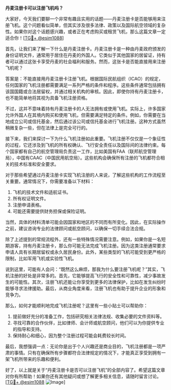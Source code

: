 **丹麦注册卡可以注册飞机吗？**

大家好，今天我们要聊一个非常有趣且实用的话题——丹麦注册卡是否能够用来注册飞机。这个问题看似简单，但其实涉及很多法律、政策以及国际航空领域的复杂性。如果你对这个话题感兴趣，或者正在考虑购买或租赁飞机，那么这篇文章一定适合你！[[TG💪+ @esim1088](https://t.me/s/esim1088)]

首先，让我们来了解一下什么是丹麦注册卡。丹麦注册卡是一种由丹麦政府颁发的身份证明文件，通常用于居住在丹麦的外国人。它类似于其他国家的居留证，持有者可以通过这张卡享受丹麦的社会福利和服务。然而，这张卡是否能直接用来注册飞机呢？

答案是：不能直接用丹麦注册卡注册飞机。根据国际民航组织（ICAO）的规定，任何国家的飞机注册都需要满足一系列严格的条件和程序。这些条件通常包括拥有该国国籍或合法居留权，并通过相关机构的审核。因此，即使你持有丹麦注册卡，也不能简单地将其视为具备飞机注册资格。

不过，这并不意味着持有丹麦注册卡的人无法拥有或使用飞机。实际上，许多国家允许外国人在其境内购买和使用飞机，但需要满足特定的条件。例如，你需要在当地成立公司或信托基金，然后通过该公司或信托基金进行飞机注册。这种方式虽然稍微复杂一些，但在法律上是完全可行的。

接下来，我们来探讨一下为什么飞机注册如此重要。飞机注册不仅仅是一个象征性的过程，它还涉及到飞机的所有权确认、飞行安全责任以及国际间的法律约束。每个国家都有自己的航空管理局负责这一工作，比如美国有FAA（联邦航空管理局），中国有CAAC（中国民用航空局）。这些机构会确保所有注册的飞机都符合相关的技术标准和安全要求。

对于那些希望通过丹麦注册卡实现飞机注册的人来说，了解这些机构的工作流程至关重要。通常情况下，你需要准备以下材料：

1. 飞机的技术文件和适航证书。
2. 所有权证明文件。
3. 注册申请表格。
4. 可能还需要提供财务担保或保险证明。

当然，具体的材料清单可能会因国家和地区的不同而有所变化。因此，在实际操作之前，建议咨询专业的法律顾问或航空顾问，以确保一切手续合法合规。

除了上述提到的常规流程外，还有一些特殊情况需要注意。例如，如果你是一名短期游客，持有丹麦注册卡，那么你可能无法完成飞机注册。因为这类注册通常要求申请人具有长期居留权或永久居民身份。此外，某些类型的飞机可能受到更严格的限制，比如军用飞机或实验性飞机。

说到这里，可能有人会问：“既然这么麻烦，那我为什么要注册飞机呢？”其实，飞机注册的好处是非常多的。首先，它能够提高飞行的安全性和可靠性，减少事故发生的可能性。其次，注册飞机还能让你享受到更多的法律保护，比如在发生纠纷时能够寻求法律援助。最后，从商业角度来看，注册飞机也有助于提升企业的形象和竞争力。

那么，如何才能顺利地完成飞机注册呢？这里有一些小贴士可以帮助你：

1. 提前做好充分的准备工作，包括研究相关法律法规、收集必要的文件资料等。
2. 寻找可靠的合作伙伴，比如律师、会计师或航空顾问，他们可以为你提供专业的指导和支持。
3. 保持耐心和细心，因为整个注册过程可能会耗费较长时间。

最后，我想强调一点：无论你是出于个人兴趣还是商业目的，飞机注册都是一项严肃的事情。只有在确保所有步骤都符合法律规定的情况下，才能真正享受到拥有一架飞机所带来的乐趣和便利。

好了，以上就是关于“丹麦注册卡是否可以注册飞机”的全部内容了。希望这篇文章对你有所帮助！如果你还有其他疑问或想了解更多相关信息，请随时留言讨论。[[TG💪+ @esim1088](https://t.me/s/esim1088) ![Image](https://i.postimg.cc/4NQfJmqS/Snipaste-2025-05-13-00-14-12.png)]